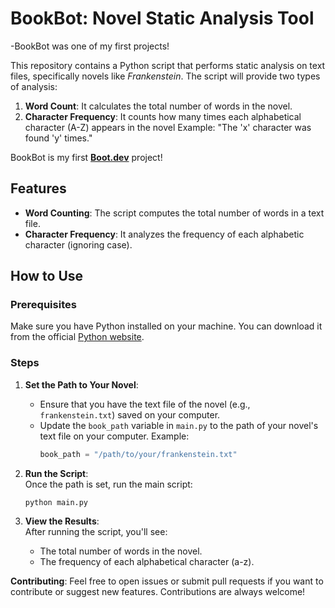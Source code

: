 # BookBot: Novel Static Analysis Tool
 -BookBot was one of my first projects!

This repository contains a Python script that performs static analysis on text files, specifically novels like *Frankenstein*. The script will provide two types of analysis:

1. **Word Count**: It calculates the total number of words in the novel.
2. **Character Frequency**: It counts how many times each alphabetical character (A-Z) appears in the novel
Example: "The 'x' character was found 'y' times."

BookBot is my first **[Boot.dev](https://www.boot.dev)** project!

## Features

- **Word Counting**: The script computes the total number of words in a text file.
- **Character Frequency**: It analyzes the frequency of each alphabetic character (ignoring case).

## How to Use

### Prerequisites
Make sure you have Python installed on your machine. You can download it from the official [Python website](https://www.python.org/downloads/).

### Steps

1. **Set the Path to Your Novel**:  
   - Ensure that you have the text file of the novel (e.g., `frankenstein.txt`) saved on your computer.
   - Update the `book_path` variable in `main.py` to the path of your novel's text file on your computer. Example:
     ```python
     book_path = "/path/to/your/frankenstein.txt"
     ```

2. **Run the Script**:  
   Once the path is set, run the main script:
   ```bash
   python main.py
   ```
3. **View the Results**:  
   After running the script, you'll see:
    - The total number of words in the novel.
    - The frequency of each alphabetical character (a-z).

**Contributing**:
    Feel free to open issues or submit pull requests if you want to contribute or suggest new features. Contributions are always welcome!
